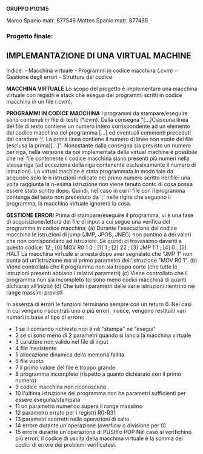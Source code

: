 **GRUPPO P1G145**

Marco  Spanio  matr. 877546
Matteo Spanio  matr. 877485

### Progetto finale:

## IMPLEMANTAZIONE DI UNA VIRTUAL MACHINE

Indice:
    - Macchina virtuale
    - Programmi in codice macchina (.cvm)
    - Gestione degli errori
    - Struttura del codice

**MACCHINA VIRTUALE**
Lo scopo del progetto è implementare una macchina virtuale con registri e stack che esegua dei programmi scritti in codice macchina in un file (.cvm).

**PROGRAMMI IN CODICE MACCHINA**
I programmi da stampare/eseguire sono contenuti in file di testo (*.cvm).
Dalla consegna "[...]Ciascuna linea del file di testo contiene un numero intero corrispondente ad un elemento del codice macchina del programma [...] ed eventuali commenti preceduti dal carattere ’;’. La prima linea contiene il numero di linee non vuote del file (esclusa la prima)[...]".
Nonostante dalla consegna sia previsto un numero per riga, nella versione da noi implementata della virtual machine è possibile che nel file contenente il codice macchina siano presenti più numeri nella stessa riga (ad eccezione della riga contenente esclusivamente il numero di istruzioni).
La virtual machine è stata programmata in modo tale da acquisire solo le n istruzioni indicate nel primo numero scritto nel file: una volta raggiunta la n-esima istruzione non viene tenuto conto di cosa possa essere stato scritto dopo. Quindi, nel caso in cui il file con il programma contenga del testo non preceduto da ';' nelle righe che seguono il programma, la macchina virtuale ignorerà la cosa.

**GESTIONE ERRORI**
Prima di stampare/eseguire il programma, vi è una fase di acquisizione/lettura del file di input a cui segue una verifica del programma in codice macchina:
(a) Durante l'esecuzione del codice macchina le istruzioni di jump (JMP, JPOS, JNEG) non puntino a dei valori che non corrispondano ad istruzioni.
Se quindi ci trovassimo davanti a questo codice:
12 ; [0] MOV R0 1
0  ; [1]
1  ; [2]
22 ; [3] JMP 1
1  ; [4]
0  ; [5] HALT
La macchina virtuale si arresta dopo aver segnalato che "JMP 1" non punta ad un'istruzione ma al primo parametro dell'istruzione "MOV R0 1".
(b) Viene controllato che il programma non sia troppo corto (che tutte le istruzioni presenti abbiano i relativi parametri)
(c) Viene controllato che il programma non sia incompleto (ci sono meno codici macchina di quanti dichiarati all'inizio)
(d) Che tutti i parametri delle varie istruzioni rientrino nei range massimi previsti

In assenza di errori le funzioni terminano sempre con un return 0. Nei casi in cui vengano riscontrati uno o più errori, invece, vengono restituiti vari numeri in base al tipo di errore:

- 1 se il comando richiesto non è nè "stampa" nè "esegui"
- 2 se ci sono meno di 2 parametri quando si lancia la macchina virtuale
- 3 carattere non valido nel file di input
- 4 file inesistente
- 5 allocazione dinamica della memoria fallita
- 6 file vuoto
- 7 il primo valore del file è troppo grande
- 8 programma incompleto (rispetto a quanto dichiarato con il primo numero)
- 9 codice macchina non riconosciuto
- 10 l'ultima istruzione del programma non ha parametri sufficienti per essere eseguita/stampata
- 11 un parametro numerico supera il range massimo
- 12 parametro errato per i registri R0-R31
- 13 parametri scorretti nelle operazioni di salto
- 14 errore durante un'operazione (overflow o divisione per 0)
- 15 errore durante un'operazione di PUSH o POP
  Nel caso si verifichino più errori, il codice di uscita della macchina virtuale è la somma dei codici di errore dei problemi verificatesi.
